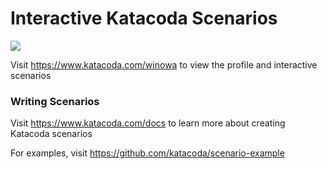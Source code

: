 # Interactive Katacoda Scenarios

[![](http://shields.katacoda.com/katacoda/winowa/count.svg)](https://www.katacoda.com/winowa "Get your profile on Katacoda.com")

Visit https://www.katacoda.com/winowa to view the profile and interactive scenarios

### Writing Scenarios
Visit https://www.katacoda.com/docs to learn more about creating Katacoda scenarios

For examples, visit https://github.com/katacoda/scenario-example
